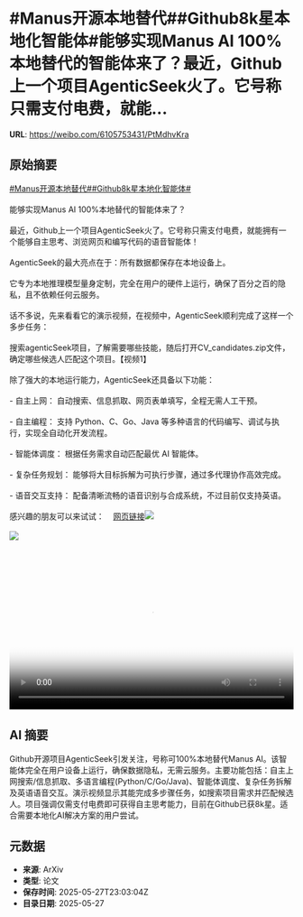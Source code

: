 # #Manus开源本地替代##Github8k星本地化智能体#能够实现Manus AI 100%本地替代的智能体来了？最近，Github上一个项目AgenticSeek火了。它号称只需支付电费，就能...

**URL**: https://weibo.com/6105753431/PtMdhvKra

## 原始摘要

<a href="https://m.weibo.cn/search?containerid=231522type%3D1%26t%3D10%26q%3D%23Manus%E5%BC%80%E6%BA%90%E6%9C%AC%E5%9C%B0%E6%9B%BF%E4%BB%A3%23&amp;extparam=%23Manus%E5%BC%80%E6%BA%90%E6%9C%AC%E5%9C%B0%E6%9B%BF%E4%BB%A3%23" data-hide=""><span class="surl-text">#Manus开源本地替代#</span></a><a href="https://m.weibo.cn/search?containerid=231522type%3D1%26t%3D10%26q%3D%23Github8k%E6%98%9F%E6%9C%AC%E5%9C%B0%E5%8C%96%E6%99%BA%E8%83%BD%E4%BD%93%23&amp;extparam=%23Github8k%E6%98%9F%E6%9C%AC%E5%9C%B0%E5%8C%96%E6%99%BA%E8%83%BD%E4%BD%93%23" data-hide=""><span class="surl-text">#Github8k星本地化智能体#</span></a><br><br>能够实现Manus AI 100%本地替代的智能体来了？<br><br>最近，Github上一个项目AgenticSeek火了。它号称只需支付电费，就能拥有一个能够自主思考、浏览网页和编写代码的语音智能体！<br><br>AgenticSeek的最大亮点在于：所有数据都保存在本地设备上。<br><br>它专为本地推理模型量身定制，完全在用户的硬件上运行，确保了百分之百的隐私，且不依赖任何云服务。<br><br>话不多说，先来看看它的演示视频，在视频中，AgenticSeek顺利完成了这样一个多步任务：<br><br>搜索agenticSeek项目，了解需要哪些技能，随后打开CV_candidates.zip文件，确定哪些候选人匹配这个项目。【视频1】<br><br>除了强大的本地运行能力，AgenticSeek还具备以下功能：<br><br>- 自主上网： 自动搜索、信息抓取、网页表单填写，全程无需人工干预。<br><br>- 自主编程： 支持 Python、C、Go、Java 等多种语言的代码编写、调试与执行，实现全自动化开发流程。<br><br>- 智能体调度： 根据任务需求自动匹配最优 AI 智能体。<br><br>- 复杂任务规划： 能够将大目标拆解为可执行步骤，通过多代理协作高效完成。<br><br>- 语音交互支持： 配备清晰流畅的语音识别与合成系统，不过目前仅支持英语。<br><br>感兴趣的朋友可以来试试：<a href="https://weibo.cn/sinaurl?u=https%3A%2F%2Fgithub.com%2FFosowl%2FagenticSeek" data-hide=""><span class="url-icon"><img style="width: 1rem;height: 1rem" src="https://h5.sinaimg.cn/upload/2015/09/25/3/timeline_card_small_web_default.png" referrerpolicy="no-referrer"></span><span class="surl-text">网页链接</span></a><img style="" src="https://tvax1.sinaimg.cn/large/006Fd7o3gy1i1u6k6m3c5j30ut0s20yj.jpg" referrerpolicy="no-referrer"><br><br><img style="" src="https://tvax4.sinaimg.cn/large/006Fd7o3ly1i1u6m84w3uj30w00k075f.jpg" referrerpolicy="no-referrer"><br><br><br clear="both"><div style="clear: both"></div><video controls="controls" poster="https://tvax4.sinaimg.cn/orj480/006Fd7o3ly1i1u6m8a8waj30w00k075f.jpg" style="width: 100%"><source src="https://f.video.weibocdn.com/o0/s5MKOYVplx08ozFAx8d201041200kB800E010.mp4?label=mp4_720p&amp;template=1152x720.25.0&amp;ori=0&amp;ps=1CwnkDw1GXwCQx&amp;Expires=1748390542&amp;ssig=jHRLjW0%2F8n&amp;KID=unistore,video"><source src="https://f.video.weibocdn.com/o0/SP76frOhlx08ozFzbEmI010412009jJ30E010.mp4?label=mp4_hd&amp;template=768x480.25.0&amp;ori=0&amp;ps=1CwnkDw1GXwCQx&amp;Expires=1748390542&amp;ssig=WKIYYenEkn&amp;KID=unistore,video"><source src="https://f.video.weibocdn.com/o0/UqhO1SYBlx08ozFzh3tm010412005nrC0E010.mp4?label=mp4_ld&amp;template=576x360.25.0&amp;ori=0&amp;ps=1CwnkDw1GXwCQx&amp;Expires=1748390542&amp;ssig=MiLuUwRtJ3&amp;KID=unistore,video"><p>视频无法显示，请前往<a href="https://video.weibo.com/show?fid=1034%3A5170967828168733" target="_blank" rel="noopener noreferrer">微博视频</a>观看。</p></video>

## AI 摘要

Github开源项目AgenticSeek引发关注，号称可100%本地替代Manus AI。该智能体完全在用户设备上运行，确保数据隐私，无需云服务。主要功能包括：自主上网搜索/信息抓取、多语言编程(Python/C/Go/Java)、智能体调度、复杂任务拆解及英语语音交互。演示视频显示其能完成多步骤任务，如搜索项目需求并匹配候选人。项目强调仅需支付电费即可获得自主思考能力，目前在Github已获8k星。适合需要本地化AI解决方案的用户尝试。

## 元数据

- **来源**: ArXiv
- **类型**: 论文
- **保存时间**: 2025-05-27T23:03:04Z
- **目录日期**: 2025-05-27

